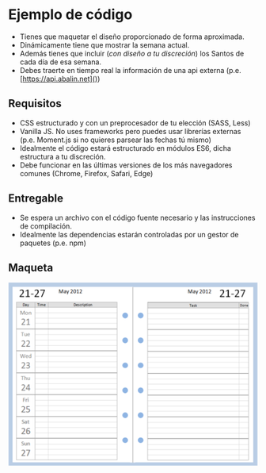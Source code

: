 # Ejemplo de código

* Tienes que maquetar el diseño proporcionado de forma aproximada.
* Dinámicamente tiene que mostrar la semana actual.
* Además tienes que incluir (_con diseño a tu discreción_) los Santos de cada día de esa semana.
* Debes traerte en tiempo real la información de una api externa (p.e. [https://api.abalin.net]())

## Requisitos

* CSS estructurado y con un preprocesador de tu elección (SASS, Less)
* Vanilla JS. No uses frameworks pero puedes usar librerías externas (p.e. Moment.js si no quieres parsear las fechas tú mismo)
* Idealmente el código estará estructurado en módulos ES6, dicha estructura a tu discreción.
* Debe funcionar en las últimas versiones de los más navegadores comunes (Chrome, Firefox, Safari, Edge)

## Entregable

* Se espera un archivo con el código fuente necesario y las instrucciones de compilación.
* Idealmente las dependencias estarán controladas por un gestor de paquetes (p.e. npm)

## Maqueta

![](./materiales/maqueta.png)